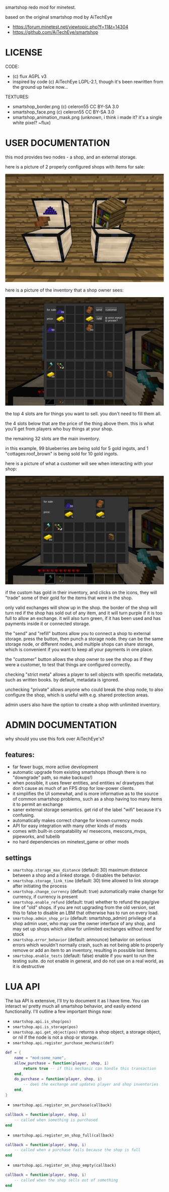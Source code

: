 smartshop redo mod for minetest. 

based on the original smartshop mod by AiTechEye
* https://forum.minetest.net/viewtopic.php?f=11&t=14304
* https://github.com/AiTechEye/smartshop

# LICENSE

CODE: 
* (c) flux AGPL v3
* inspired by code (c) AiTechEye LGPL-2.1, though it's been rewritten from the ground up twice now...

TEXTURES:
* smartshop_border.png (c) celeron55 CC BY-SA 3.0
* smartshop_face.png (c) celeron55 CC BY-SA 3.0
* smartshop_animation_mask.png (unknown, i think i made it? it's a single white pixel? ~flux)

# USER DOCUMENTATION

this mod provides two nodes - a shop, and an external storage. 

here is a picture of 2 properly configured shops with items for sale:

![Preview](https://github.com/fluxionary/minetest-smartshop/raw/redo-redo/screenshot.png)

here is a picture of the inventory that a shop owner sees:

![Preview](https://github.com/fluxionary/minetest-smartshop/raw/redo-redo/screenshot2.png)

the top 4 slots are for things you want to sell. you don't need to fill them all. 

the 4 slots below that are the price of the thing above them. this is what you'll get from players who buy things
at your shop.

the remaining 32 slots are the main inventory. 

in this example, 99 blueberries are being sold for 5 gold ingots, and 1 "cottages:roof_brown" is being sold
for 10 gold ingots. 

here is a picture of what a customer will see when interacting with your shop:

![Preview](https://github.com/fluxionary/minetest-smartshop/raw/redo-redo/screenshot3.png)

if the custom has gold in their inventory, and clicks on the icons, they will "trade" some of their gold
for the items that were in the shop. 

only valid exchanges will show up in the shop. the border of the shop will turn red if the shop has sold
out of any item, and it will turn purple if it is too full to allow an exchange. it will also turn green,
if it has been used and has payments inside it or connected storage. 

the "send" and "refill" buttons allow you to connect a shop to external storage. press the button, then punch
a storage node. they can be the same storage node, or different nodes, and multiple shops can share storage, which
is convenient if you want to keep all your payments in one place. 

the "customer" button allows the shop owner to see the shop as if they were a customer, to test that things are
configured correctly.

checking "strict meta" allows a player to sell objects with specific metadata, such as written books. by
default, metadata is ignored. 

unchecking "private" allows anyone who could break the shop node, to also configure the shop, which is useful
with e.g. shared protection areas. 

admin users also have the option to create a shop with unlimited inventory. 

# ADMIN DOCUMENTATION

why should you use this fork over AiTechEye's?

## features:
* far fewer bugs, more active development
* automatic upgrade from existing smartshops (though there is no "downgrade" path, so make backups!)
* when possible, it uses fewer entities, and entities w/ drawtypes that don't cause as much of an FPS drop
  for low-power clients. 
* it simplifies the UI somewhat, and is more informative as to the source of common smartshop problems, 
  such as a shop having too many items it to permit an exchange
* saner external storage semantics. get rid of the label "wifi" because it's confusing. 
* automatically makes correct change for known currency mods
* API for easy integration with many other kinds of mods
* comes with built-in compatability w/ mesecons, mescons_mvps, pipeworks, and tubelib
* no hard dependencies on minetest_game or other mods

## settings
* `smartshop.storage_max_distance` (default: 30)
  maximum distance between a shop and a linked storage. 0 disables the behavior.
* `smartshop.storage_link_time` (default: 30)
  time allowed to link storage after initiating the process
* `smartshop.change_currency` (default: true)
  automatically make change for currency, if currency is present
* `smartshop.enable_refund` (default: true)
  whether to refund the pay/give line of "old" shops. if you are not upgrading from the old version, set this to false
  to disable an LBM that otherwise has to run on every load.
* `smartshop.admin_shop_priv` (default: smartshop_admin)
  privilege of a shop admin user, who may use the owner interface of any shop, and may set up shops which allow for
  unlimited exchanges without need for stock
* `smartshop.error_behavior` (default: announce)
  behavior on serious errors which wouldn't normally crash, such as not being able to properly remove or add an item
  to an inventory, resulting in possible lost items. 
* `smartshop.enable_tests` (default: false)
  enable if you want to run the testing suite. do not enable in general, and do not use on a real world, as it is 
  destructive

# LUA API

The lua API is extensive, I'll try to document it as I have time. You can interact w/ pretty much all smartshop
behavior, and easily extend functionality. I'll outline a few important things now:

* `smartshop.api.is_shop(pos)`
* `smartshop.api.is_storage(pos)`
* `smartshop.api.get_object(pos)`
  returns a shop object, a storage object, or nil if the node is not a shop or storage. 
* `smartshop.api.register_purchase_mechanic(def)`
```lua
def = {
    name = "mod:some_name",
    allow_purchase = function(player, shop, i) 
        return true -- if this mechanic can handle this transaction
    end,
    do_purchase = function(player, shop, i) 
        -- does the exchange and updates player and shop inventories
    end,
}
```
* `smartshop.api.register_on_purchase(callback)`
```lua
callback = function(player, shop, i)
    -- called when something is purchased
end 
```
* `smartshop.api.register_on_shop_full(callback)`
```lua
callback = function(player, shop, i)
    -- called when a purchase fails because the shop is full
end 
```
* `smartshop.api.register_on_shop_empty(callback)`
```lua
callback = function(player, shop, i)
    -- called when the shop sells out of something
end 
```

